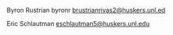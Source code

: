 Byron Rustrian byronr brustrianrivas2@huskers.unl.ed

Eric Schlautman eschlautman5@huskers.unl.edu

